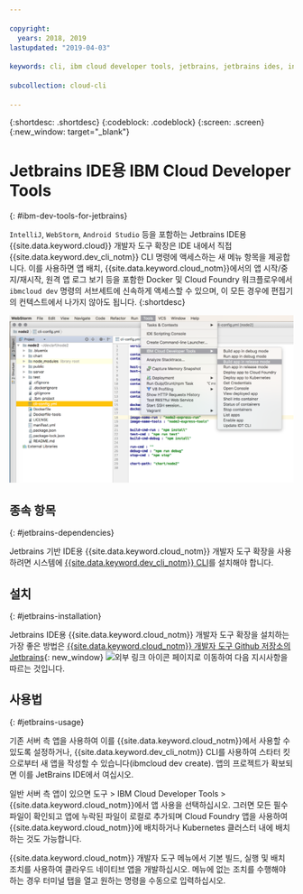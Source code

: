 ```yaml
---

copyright:
  years: 2018, 2019
lastupdated: "2019-04-03"

keywords: cli, ibm cloud developer tools, jetbrains, jetbrains ides, intellij, webstorm, android studio, ibmcloud dev, view remote logs, ibmcloud docker commands

subcollection: cloud-cli

---
```


{:shortdesc: .shortdesc}
{:codeblock: .codeblock}
{:screen: .screen}
{:new_window: target="_blank"}

# Jetbrains IDE용 IBM Cloud Developer Tools
{: #ibm-dev-tools-for-jetbrains}

`IntelliJ`, `WebStorm`, `Android Studio` 등을 포함하는 Jetbrains IDE용 {{site.data.keyword.cloud}} 개발자 도구 확장은 IDE 내에서 직접 {{site.data.keyword.dev_cli_notm}} CLI 명령에 액세스하는 새 메뉴 항목을 제공합니다. 이를 사용하면 앱 배치, {{site.data.keyword.cloud_notm}}에서의 앱 시작/중지/재시작, 원격 앱 로그 보기 등을 포함한 Docker 및 Cloud Foundry 워크플로우에서 `ibmcloud dev` 명령의 서브세트에 신속하게 액세스할 수 있으며, 이 모든 경우에 편집기의 컨텍스트에서 나가지 않아도 됩니다.
{:shortdesc}

![WebStorm IDE 내에서 실행 중인 IBM Cloud Developer Tools의 화면 캡처입니다. ](jetbrains.png "{{site.data.keyword.cloud_notm}} 개발자 도구 메뉴 예(WebStorm IDE 내에서 실행 중)")


## 종속 항목
{: #jetbrains-dependencies}

Jetbrains 기반 IDE용 {{site.data.keyword.cloud_notm}} 개발자 도구 확장을 사용하려면 시스템에 [{{site.data.keyword.dev_cli_notm}} CLI](/docs/cli?topic=cloud-cli-ibmcloud-cli#ibmcloud-cli)를 설치해야 합니다.

## 설치
{: #jetbrains-installation}

Jetbrains IDE용 {{site.data.keyword.cloud_notm}} 개발자 도구 확장을 설치하는 가장 좋은 방법은 [{{site.data.keyword.cloud_notm}} 개발자 도구 Github 저장소의 Jetbrains](https://github.com/IBM-Cloud/ibm-cloud-developer-tools/tree/master/jetbrains){: new_window} ![외부 링크 아이콘](../../icons/launch-glyph.svg "외부 링크 아이콘") 페이지로 이동하여 다음 지시사항을 따르는 것입니다.

##  사용법
{: #jetbrains-usage}

기존 서버 측 앱을 사용하여 이를 {{site.data.keyword.cloud_notm}}에서 사용할 수 있도록 설정하거나, {{site.data.keyword.dev_cli_notm}} CLI를 사용하여 스타터 킷으로부터 새 앱을 작성할 수 있습니다(ibmcloud dev create). 앱의 프로젝트가 확보되면 이를 JetBrains IDE에서 여십시오.

일반 서버 측 앱이 있으면 도구 > IBM Cloud Developer Tools > {{site.data.keyword.cloud_notm}}에서 앱 사용을 선택하십시오. 그러면 모든 필수 파일이 확인되고 앱에 누락된 파일이 로컬로 추가되며 Cloud Foundry 앱을 사용하여 {{site.data.keyword.cloud_notm}}에 배치하거나 Kubernetes 클러스터 내에 배치하는 것도 가능합니다.

{{site.data.keyword.cloud_notm}} 개발자 도구 메뉴에서 기본 빌드, 실행 및 배치 조치를 사용하여 클라우드 네이티브 앱을 개발하십시오. 메뉴에 없는 조치를 수행해야 하는 경우 터미널 탭을 열고 원하는 명령을 수동으로 입력하십시오.
